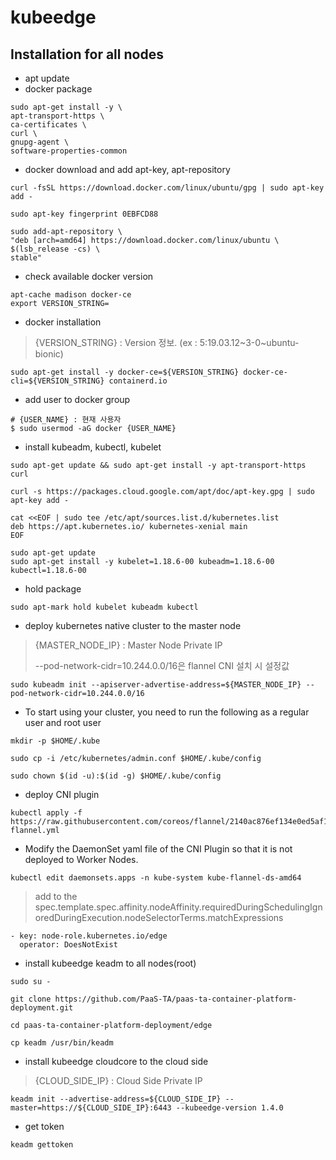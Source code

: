 # kubeedge

## Installation for all nodes
* apt update
* docker package
```
sudo apt-get install -y \
apt-transport-https \
ca-certificates \
curl \
gnupg-agent \
software-properties-common
```
* docker download and add apt-key, apt-repository
```
curl -fsSL https://download.docker.com/linux/ubuntu/gpg | sudo apt-key add -

sudo apt-key fingerprint 0EBFCD88

sudo add-apt-repository \
"deb [arch=amd64] https://download.docker.com/linux/ubuntu \
$(lsb_release -cs) \
stable"
```
* check available docker version
```
apt-cache madison docker-ce
export VERSION_STRING=
```
* docker installation
> {VERSION_STRING} : Version 정보. (ex : 5:19.03.12~3-0~ubuntu-bionic)
```
sudo apt-get install -y docker-ce=${VERSION_STRING} docker-ce-cli=${VERSION_STRING} containerd.io
```
* add user to docker group
```
# {USER_NAME} : 현재 사용자
$ sudo usermod -aG docker {USER_NAME}
```
* install kubeadm, kubectl, kubelet
```
sudo apt-get update && sudo apt-get install -y apt-transport-https curl

curl -s https://packages.cloud.google.com/apt/doc/apt-key.gpg | sudo apt-key add -

cat <<EOF | sudo tee /etc/apt/sources.list.d/kubernetes.list
deb https://apt.kubernetes.io/ kubernetes-xenial main
EOF

sudo apt-get update
sudo apt-get install -y kubelet=1.18.6-00 kubeadm=1.18.6-00 kubectl=1.18.6-00
```
* hold package
```
sudo apt-mark hold kubelet kubeadm kubectl
```
* deploy kubernetes native cluster to the master node
> {MASTER_NODE_IP} : Master Node Private IP
> 
> --pod-network-cidr=10.244.0.0/16은 flannel CNI 설치 시 설정값
```
sudo kubeadm init --apiserver-advertise-address=${MASTER_NODE_IP} --pod-network-cidr=10.244.0.0/16
```
* To start using your cluster, you need to run the following as a regular user and root user
```
mkdir -p $HOME/.kube

sudo cp -i /etc/kubernetes/admin.conf $HOME/.kube/config

sudo chown $(id -u):$(id -g) $HOME/.kube/config
```
* deploy CNI plugin
```
kubectl apply -f https://raw.githubusercontent.com/coreos/flannel/2140ac876ef134e0ed5af15c65e414cf26827915/Documentation/kube-flannel.yml
```
* Modify the DaemonSet yaml file of the  CNI Plugin so that it is not deployed to Worker Nodes.
```
kubectl edit daemonsets.apps -n kube-system kube-flannel-ds-amd64
```
> add to the spec.template.spec.affinity.nodeAffinity.requiredDuringSchedulingIgnoredDuringExecution.nodeSelectorTerms.matchExpressions
```
- key: node-role.kubernetes.io/edge
  operator: DoesNotExist
```
* install kubeedge keadm to all nodes(root)
```
sudo su -

git clone https://github.com/PaaS-TA/paas-ta-container-platform-deployment.git

cd paas-ta-container-platform-deployment/edge

cp keadm /usr/bin/keadm
```
* install kubeedge cloudcore to the cloud side
> {CLOUD_SIDE_IP} : Cloud Side Private IP
```
keadm init --advertise-address=${CLOUD_SIDE_IP} --master=https://${CLOUD_SIDE_IP}:6443 --kubeedge-version 1.4.0
```
* get token
```
keadm gettoken
```
